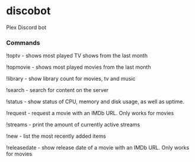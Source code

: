 # discobot

Plex Discord bot


### Commands
!toptv - shows most played TV shows from the last month

!topmovie - shows most played movies from the last month

!library - show library count for movies, tv and music

!search - search for content on the server

!status - show status of CPU, memory and disk usage, as well as uptime.

!request - request a movie with an IMDb URL. Only works for movies

!streams - print the amount of currently active streams

!new - list the most recently added items

!releasedate - show release date of a movie with an IMDb URL. Only works for movies
